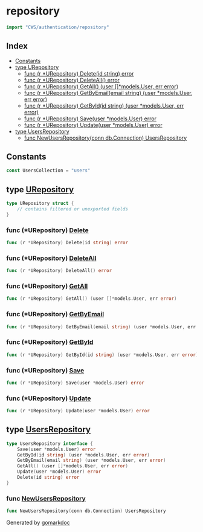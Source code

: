 <!-- Code generated by gomarkdoc. DO NOT EDIT -->

# repository

```go
import "CWS/authentication/repository"
```

## Index

- [Constants](<#constants>)
- [type URepository](<#type-urepository>)
  - [func (r *URepository) Delete(id string) error](<#func-urepository-delete>)
  - [func (r *URepository) DeleteAll() error](<#func-urepository-deleteall>)
  - [func (r *URepository) GetAll() (user []*models.User, err error)](<#func-urepository-getall>)
  - [func (r *URepository) GetByEmail(email string) (user *models.User, err error)](<#func-urepository-getbyemail>)
  - [func (r *URepository) GetById(id string) (user *models.User, err error)](<#func-urepository-getbyid>)
  - [func (r *URepository) Save(user *models.User) error](<#func-urepository-save>)
  - [func (r *URepository) Update(user *models.User) error](<#func-urepository-update>)
- [type UsersRepository](<#type-usersrepository>)
  - [func NewUsersRepository(conn db.Connection) UsersRepository](<#func-newusersrepository>)


## Constants

```go
const UsersCollection = "users"
```

## type [URepository](<https://github.com/mtnmunuklu/CWS/blob/main/authentication/repository/users.go#L22-L24>)

```go
type URepository struct {
    // contains filtered or unexported fields
}
```

### func \(\*URepository\) [Delete](<https://github.com/mtnmunuklu/CWS/blob/main/authentication/repository/users.go#L53>)

```go
func (r *URepository) Delete(id string) error
```

### func \(\*URepository\) [DeleteAll](<https://github.com/mtnmunuklu/CWS/blob/main/authentication/repository/users.go#L57>)

```go
func (r *URepository) DeleteAll() error
```

### func \(\*URepository\) [GetAll](<https://github.com/mtnmunuklu/CWS/blob/main/authentication/repository/users.go#L44>)

```go
func (r *URepository) GetAll() (user []*models.User, err error)
```

### func \(\*URepository\) [GetByEmail](<https://github.com/mtnmunuklu/CWS/blob/main/authentication/repository/users.go#L39>)

```go
func (r *URepository) GetByEmail(email string) (user *models.User, err error)
```

### func \(\*URepository\) [GetById](<https://github.com/mtnmunuklu/CWS/blob/main/authentication/repository/users.go#L34>)

```go
func (r *URepository) GetById(id string) (user *models.User, err error)
```

### func \(\*URepository\) [Save](<https://github.com/mtnmunuklu/CWS/blob/main/authentication/repository/users.go#L30>)

```go
func (r *URepository) Save(user *models.User) error
```

### func \(\*URepository\) [Update](<https://github.com/mtnmunuklu/CWS/blob/main/authentication/repository/users.go#L49>)

```go
func (r *URepository) Update(user *models.User) error
```

## type [UsersRepository](<https://github.com/mtnmunuklu/CWS/blob/main/authentication/repository/users.go#L13-L20>)

```go
type UsersRepository interface {
    Save(user *models.User) error
    GetById(id string) (user *models.User, err error)
    GetByEmail(email string) (user *models.User, err error)
    GetAll() (user []*models.User, err error)
    Update(user *models.User) error
    Delete(id string) error
}
```

### func [NewUsersRepository](<https://github.com/mtnmunuklu/CWS/blob/main/authentication/repository/users.go#L26>)

```go
func NewUsersRepository(conn db.Connection) UsersRepository
```



Generated by [gomarkdoc](<https://github.com/princjef/gomarkdoc>)

